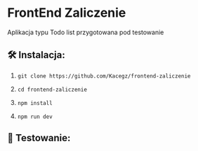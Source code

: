 # FrontEnd Zaliczenie

Aplikacja typu Todo list przygotowana pod testowanie

## 🛠️ Instalacja:

1. `git clone https://github.com/Kacegz/frontend-zaliczenie`

2. `cd frontend-zaliczenie`

3. `npm install`

4. `npm run dev`

## 🧪 Testowanie:
